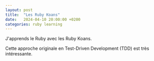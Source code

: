 ```yaml
---
layout: post
title:  "Les Ruby Koans"
date:   2024-04-10 20:00:00 +0200
categories: ruby learning
---
```


J'apprends le Ruby avec les Ruby Koans.

Cette approche originale en Test-Driven Development (TDD) est très intéressante.